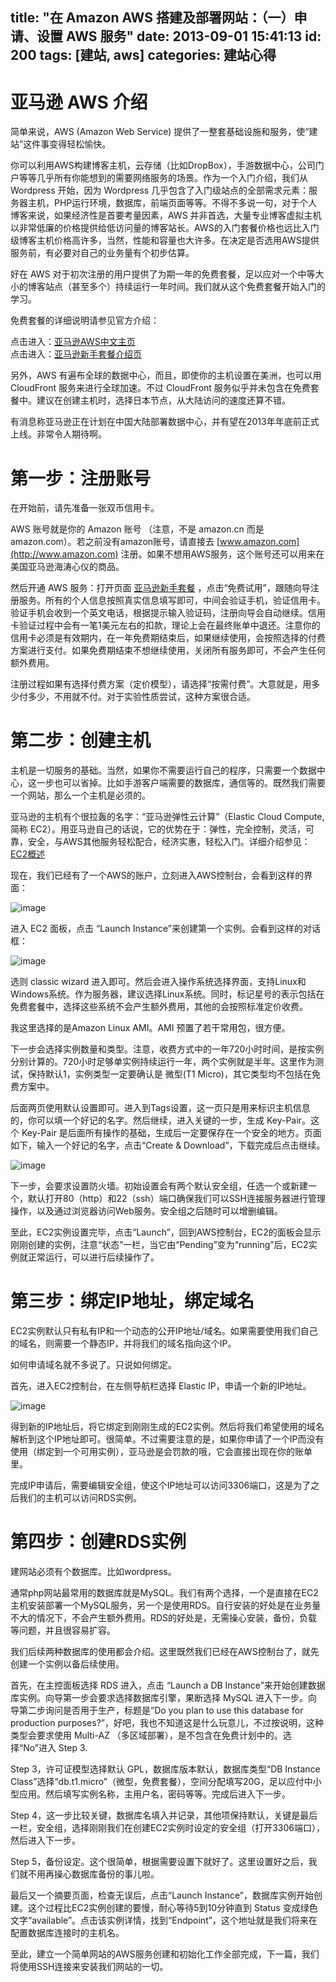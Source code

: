 title: "在 Amazon AWS 搭建及部署网站：（一）申请、设置 AWS 服务"
date: 2013-09-01 15:41:13
id: 200
tags: [建站, aws]
categories: 建站心得
---

# 亚马逊 AWS 介绍

简单来说，AWS (Amazon Web Service) 提供了一整套基础设施和服务，使“建站”这件事变得轻松愉快。

你可以利用AWS构建博客主机，云存储（比如DropBox），手游数据中心，公司门户等等几乎所有你能想到的需要网络服务的场景。作为一个入门介绍，我们从 Wordpress 开始，因为 Wordpress 几乎包含了入门级站点的全部需求元素：服务器主机，PHP运行环境，数据库，前端页面等等。不得不多说一句，对于个人博客来说，如果经济性是首要考量因素，AWS 并非首选，大量专业博客虚拟主机以非常低廉的价格提供给低访问量的博客站长。AWS的入门套餐价格也远比入门级博客主机价格高许多，当然，性能和容量也大许多。在决定是否选用AWS提供服务前，有必要对自己的业务量有个初步估算。

好在 AWS 对于初次注册的用户提供了为期一年的免费套餐，足以应对一个中等大小的博客站点（甚至多个）持续运行一年时间。我们就从这个免费套餐开始入门的学习。


免费套餐的详细说明请参见官方介绍：

点击进入：[亚马逊AWS中文主页](http://aws.amazon.com/cn/)    
点击进入：[亚马逊新手套餐介绍页](https://aws.amazon.com/cn/free/)

另外，AWS 有遍布全球的数据中心，而且，即使你的主机设置在美洲，也可以用 CloudFront 服务来进行全球加速。不过 CloudFront 服务似乎并未包含在免费套餐中。建议在创建主机时，选择日本节点，从大陆访问的速度还算不错。

有消息称亚马逊正在计划在中国大陆部署数据中心，并有望在2013年年底前正式上线。非常令人期待啊。

# 第一步：注册账号

在开始前，请先准备一张双币信用卡。

AWS 账号就是你的 Amazon 账号 （注意，不是 amazon.cn 而是 amazon.com）。若之前没有amazon账号，请直接去 [www.amazon.com](http://www.amazon.com) 注册。如果不想用AWS服务，这个账号还可以用来在美国亚马逊海涛心仪的商品。

然后开通 AWS 服务：打开页面 [亚马逊新手套餐](https://aws.amazon.com/cn/free/) ，点击“免费试用”，跟随向导注册服务。所有的个人信息按照真实信息填写即可，中间会验证手机，验证信用卡。验证手机会收到一个英文电话，根据提示输入验证码，注册向导会自动继续。信用卡验证过程中会有一笔1美元左右的扣款，理论上会在最终账单中退还。注意你的信用卡必须是有效期内，在一年免费期结束后，如果继续使用，会按照选择的付费方案进行支付。如果免费期结束不想继续使用，关闭所有服务即可，不会产生任何额外费用。

注册过程如果有选择付费方案（定价模型），请选择“按需付费”。大意就是，用多少付多少，不用就不付。对于实验性质尝试，这种方案很合适。

<!--more-->

# 第二步：创建主机

主机是一切服务的基础。当然，如果你不需要运行自己的程序，只需要一个数据中心，这一步也可以省掉。比如手游客户端需要的数据库，通信等的。既然我们需要一个网站，那么一个主机是必须的。

亚马逊的主机有个很拉轰的名字：“亚马逊弹性云计算”（Elastic Cloud Compute, 简称 EC2）。用亚马逊自己的话说，它的优势在于：弹性，完全控制，灵活，可靠，安全，与AWS其他服务轻松配合，经济实惠，轻松入门。详细介绍参见： [EC2概述](http://aws.amazon.com/cn/ec2/)

现在，我们已经有了一个AWS的账户，立刻进入AWS控制台，会看到这样的界面：

![image](http://catxn.u.qiniudn.com/images/aws_00.png-o)

进入 EC2 面板，点击 “Launch Instance”来创建第一个实例。会看到这样的对话框：

![image](http://catxn.u.qiniudn.com/images/aws_01.png-o)

选则 classic wizard 进入即可。然后会进入操作系统选择界面，支持Linux和Windows系统。作为服务器，建议选择Linux系统。同时，标记星号的表示包括在免费套餐中，选择这些系统不会产生额外费用，其他的会按照标准定价收费。

我这里选择的是Amazon Linux AMI。AMI 预置了若干常用包，很方便。

下一步会选择实例数量和类型。注意，收费方式中的一年720小时时间，是按实例分别计算的。720小时足够单实例持续运行一年，两个实例就是半年。这里作为测试，保持默认1，实例类型一定要确认是 微型(T1 Micro)，其它类型均不包括在免费方案中。

后面两页使用默认设置即可。进入到Tags设置，这一页只是用来标识主机信息的，你可以填一个好记的名字。然后继续，进入关键的一步，生成 Key-Pair。这个 Key-Pair 是后面所有操作的基础，生成后一定要保存在一个安全的地方。页面如下，输入一个好记的名字，点击“Create &amp; Download”，下载完成后点击继续。

![image](http://catxn.u.qiniudn.com/images/aws_02.png-o)

下一步，会要求设置防火墙。初始设置会有两个默认安全组，任选一个或新建一个，默认打开80（http）和22（ssh）端口确保我们可以SSH连接服务器进行管理操作，以及通过浏览器访问Web服务。安全组之后随时可以增删编辑。

至此，EC2实例设置完毕，点击“Launch”，回到AWS控制台，EC2的面板会显示刚刚创建的实例，注意“状态”一栏，当它由“Pending”变为“running”后，EC2实例就正常运行，可以进行后续操作了。

# 第三步：绑定IP地址，绑定域名

EC2实例默认只有私有IP和一个动态的公开IP地址/域名。如果需要使用我们自己的域名，则需要一个静态IP，并将我们的域名指向这个IP。

如何申请域名就不多说了。只说如何绑定。

首先，进入EC2控制台，在左侧导航栏选择 Elastic IP，申请一个新的IP地址。

![image](http://catxn.u.qiniudn.com/images/aws_03.png-o)

得到新的IP地址后，将它绑定到刚刚生成的EC2实例。然后将我们希望使用的域名解析到这个IP地址即可。很简单。不过需要注意的是，如果你申请了一个IP而没有使用（绑定到一个可用实例），亚马逊是会罚款的哦，它会直接出现在你的账单里。

完成IP申请后，需要编辑安全组，使这个IP地址可以访问3306端口，这是为了之后我们的主机可以访问RDS实例。

# 第四步：创建RDS实例

建网站必须有个数据库。比如wordpress。

通常php网站最常用的数据库就是MySQL。我们有两个选择，一个是直接在EC2主机安装部署一个MySQL服务，另一个是使用RDS。自行安装的好处是在业务量不大的情况下，不会产生额外费用。RDS的好处是，无需操心安装，备份，负载等问题，并且很容易扩容。

我们后续两种数据库的使用都会介绍。这里既然我们已经在AWS控制台了，就先创建一个实例以备后续使用。

首先，在主控面板选择 RDS 进入，点击 “Launch a DB Instance”来开始创建数据库实例。向导第一步会要求选择数据库引擎，果断选择 MySQL 进入下一步。向导第二步询问是否用于生产，标题是“Do you plan to use this database for production purposes?”，好吧，我也不知道这是什么玩意儿，不过按说明，这种类型会要求使用 Multi-AZ （多区域部署），是不包含在免费计划中的。选择“No”进入 Step 3.

Step 3，许可证模型选择默认 GPL，数据库版本默认，数据库类型“DB Instance Class”选择“db.t1.micro”（微型，免费套餐），空间分配填写20G，足以应付中小型应用。然后填写实例名称，主用户名，密码等等。完成后进入下一步。

Step 4，这一步比较关键，数据库名填入并记录，其他项保持默认，关键是最后一栏，安全组，选择刚刚我们在创建EC2实例时设定的安全组（打开3306端口），然后进入下一步。

Step 5，备份设定。这个很简单，根据需要设置下就好了。这里设置好之后，我们就不用再操心数据库备份的事儿啦。

最后又一个摘要页面，检查无误后，点击“Launch Instance”，数据库实例开始创建。这个过程比EC2实例创建的要慢，耐心等待5到10分钟直到 Status 变成绿色文字“available”。点击该实例详情，找到“Endpoint”，这个地址就是我们将来在配置数据库连接时的主机名。

至此，建立一个简单网站的AWS服务创建和初始化工作全部完成，下一篇，我们将使用SSH连接来安装我们网站的一切。